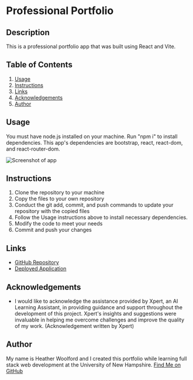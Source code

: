 # Professional Portfolio

## Description
This is a professional portfolio app that was built using React and Vite.

## Table of Contents
1. [Usage](#usage)
2. [Instructions](#instructions)
3. [Links](#links)
4. [Acknowledgements](#acknowledgements)
5. [Author](#author)

## Usage
You must have node.js installed on your machine. Run "npm i" to install dependencies. This app's dependencies are bootstrap, react, react-dom, and react-router-dom. 

![Screenshot of app]()

## Instructions
1. Clone the repository to your machine
2. Copy the files to your own repository
3. Conduct the git add, commit, and push commands to update your repository with the copied files
4. Follow the Usage instructions above to install necessary dependencies.
5. Modify the code to meet your needs
6. Commit and push your changes

## Links
- [GitHub Repository](https://github.com/hwoolford/portfolio)
- [Deployed Application](https://hwoolford.netlify.app/)

## Acknowledgements
- I would like to acknowledge the assistance provided by Xpert, an AI Learning Assistant, in providing guidance and support throughout the development of this project. Xpert's insights and suggestions were invaluable in helping me overcome challenges and improve the quality of my work. (Acknowledgement written by Xpert)

## Author
My name is Heather Woolford and I created this portfolio while learning full stack web development at the University of New Hampshire.
[Find Me on GitHub](https://gist.github.com/hwoolford)